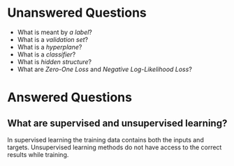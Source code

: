 Unanswered Questions
====================

- What is meant by *a label*?
- What is a *validation set*?
- What is a *hyperplane*?
- What is a *classifier*?
- What is *hidden structure*?
- What are *Zero-One Loss* and *Negative Log-Likelihood Loss*?


Answered Questions
==================

## What are supervised and unsupervised learning?

In supervised learning the training data contains both the inputs and targets.
Unsupervised learning methods do not have access to the correct results while training.
